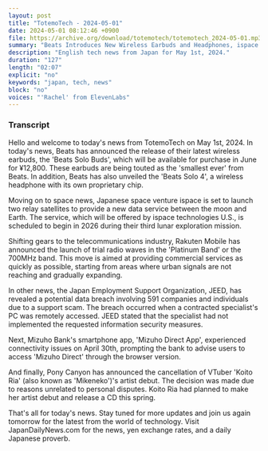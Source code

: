 ```yaml
---
layout: post
title: "TotemoTech - 2024-05-01"
date: 2024-05-01 08:12:46 +0900
file: https://archive.org/download/totemotech/totemotech_2024-05-01.mp3
summary: "Beats Introduces New Wireless Earbuds and Headphones, ispace to Provide Data Communication Service between Moon and Earth, & more…"
description: "English tech news from Japan for May 1st, 2024."
duration: "127"
length: "02:07"
explicit: "no"
keywords: "japan, tech, news"
block: "no"
voices: "'Rachel' from ElevenLabs"
---
```


### Transcript

Hello and welcome to today's news from TotemoTech on May 1st, 2024. In today's news, Beats has announced the release of their latest wireless earbuds, the 'Beats Solo Buds', which will be available for purchase in June for ¥12,800. These earbuds are being touted as the 'smallest ever' from Beats. In addition, Beats has also unveiled the 'Beats Solo 4', a wireless headphone with its own proprietary chip.

Moving on to space news, Japanese space venture ispace is set to launch two relay satellites to provide a new data service between the moon and Earth. The service, which will be offered by ispace technologies U.S., is scheduled to begin in 2026 during their third lunar exploration mission.

Shifting gears to the telecommunications industry, Rakuten Mobile has announced the launch of trial radio waves in the 'Platinum Band' or the 700MHz band. This move is aimed at providing commercial services as quickly as possible, starting from areas where urban signals are not reaching and gradually expanding.

In other news, the Japan Employment Support Organization, JEED, has revealed a potential data breach involving 591 companies and individuals due to a support scam. The breach occurred when a contracted specialist's PC was remotely accessed. JEED stated that the specialist had not implemented the requested information security measures.

Next, Mizuho Bank's smartphone app, 'Mizuho Direct App', experienced connectivity issues on April 30th, prompting the bank to advise users to access 'Mizuho Direct' through the browser version.

And finally, Pony Canyon has announced the cancellation of VTuber 'Koito Ria' (also known as 'Mikeneko')'s artist debut. The decision was made due to reasons unrelated to personal disputes. Koito Ria had planned to make her artist debut and release a CD this spring.

That's all for today's news. Stay tuned for more updates and join us again tomorrow for the latest from the world of technology.   Visit JapanDailyNews.com for the news, yen exchange rates, and a daily Japanese proverb.
